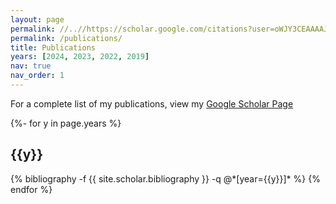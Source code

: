 ```yaml
---
layout: page
permalink: //..//https://scholar.google.com/citations?user=oWJY3CEAAAAJ&hl
permalink: /publications/
title: Publications
years: [2024, 2023, 2022, 2019]
nav: true
nav_order: 1
---
```

For a complete list of my publications, view my [Google Scholar Page](https://scholar.google.com/citations?user=oWJY3CEAAAAJ&hl)
<!-- _pages/publications.md -->
<div class="publications">

{%- for y in page.years %}
  <h2 class="year">{{y}}</h2>
  {% bibliography -f {{ site.scholar.bibliography }} -q @*[year={{y}}]* %}
{% endfor %}

</div>
